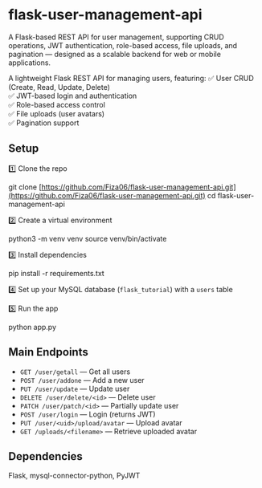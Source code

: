 # flask-user-management-api
A Flask-based REST API for user management, supporting CRUD operations, JWT authentication, role-based access, file uploads, and pagination — designed as a scalable backend for web or mobile applications.


A lightweight Flask REST API for managing users, featuring:
✅ User CRUD (Create, Read, Update, Delete)  
✅ JWT-based login and authentication  
✅ Role-based access control  
✅ File uploads (user avatars)  
✅ Pagination support

## Setup

1️⃣ Clone the repo 

git clone [https://github.com/Fiza06/flask-user-management-api.git](https://github.com/Fiza06/flask-user-management-api.git)
cd flask-user-management-api


2️⃣ Create a virtual environment  

python3 -m venv venv
source venv/bin/activate


3️⃣ Install dependencies  

pip install -r requirements.txt



4️⃣ Set up your MySQL database (`flask_tutorial`) with a `users` table

5️⃣ Run the app  

python app.py

## Main Endpoints

- `GET /user/getall` — Get all users  
- `POST /user/addone` — Add a new user  
- `PUT /user/update` — Update user  
- `DELETE /user/delete/<id>` — Delete user  
- `PATCH /user/patch/<id>` — Partially update user  
- `POST /user/login` — Login (returns JWT)  
- `PUT /user/<uid>/upload/avatar` — Upload avatar  
- `GET /uploads/<filename>` — Retrieve uploaded avatar

## Dependencies

Flask, mysql-connector-python, PyJWT
